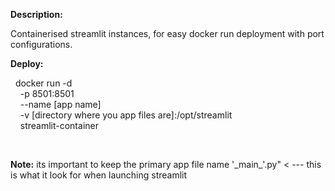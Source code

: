 <b>Description:</b>

Containerised streamlit instances, for easy docker run deployment with port configurations. 

<b>Deploy:</b>

   
&nbsp; docker run -d \
  &nbsp;&nbsp;&nbsp; -p 8501:8501 \
  &nbsp;&nbsp;&nbsp; --name [app name] \
  &nbsp;&nbsp;&nbsp; -v [directory where you app files are]:/opt/streamlit \
  &nbsp;&nbsp;&nbsp; streamlit-container

<br>

<b>Note:</b> its important to keep the primary app file name '\_main\_'.py" < --- this is what it look for when launching streamlit



